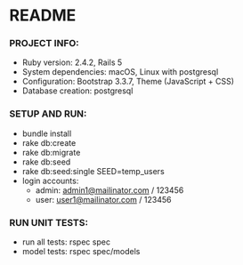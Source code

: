 # README

### PROJECT INFO:

* Ruby version: 2.4.2, Rails 5
* System dependencies: macOS, Linux with postgresql
* Configuration: Bootstrap 3.3.7, Theme (JavaScript + CSS)
* Database creation: postgresql


### SETUP AND RUN:

* bundle install
* rake db:create
* rake db:migrate
* rake db:seed
* rake db:seed:single SEED=temp_users
* login accounts:
    - admin: admin1@mailinator.com / 123456
    - user:  user1@mailinator.com / 123456



### RUN UNIT TESTS:

* run all tests:    rspec spec
* model tests:      rspec spec/models